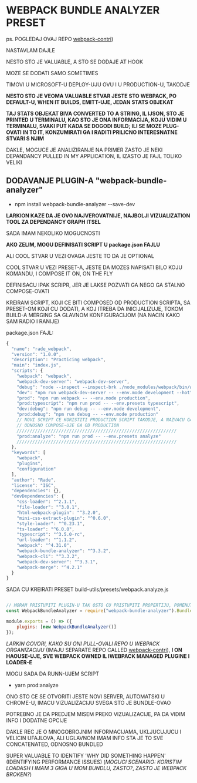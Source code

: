 # WEBPACK BUNDLE ANALYZER PRESET

ps. POGLEDAJ OVAJ REPO [webpack-contri](https://github.com/webpack-contrib))

NASTAVLAM DAJLE

NESTO STO JE VALUABLE, A STO SE DODAJE AT HOOK

MOZE SE DODATI SAMO SOMETIMES

TIMOVI U MICROSOFT-U DEPLOY-UJU OVU I U PRODUCTION-U, TAKODJE

**NESTO STO JE VEOMA VALUABLE STVAR JESTE STO WEBPACK, PO DEFAULT-U, WHEN IT BUILDS, EMITT-UJE, JEDAN STATS OBJEKAT**

**TAJ STATS OBJEKAT BIVA CONVERTED TO A STRING, IL IJSON, STO JE PRINTED U TERMINALU, KAO STO JE ONA INFORMACIJA, KOJU VIDIM U TERMINALU, SVAKI PUT KADA SE DOGODI BUILD; ILI SE MOZE PLUG-OVATI IN TO IT, KONZUMIRATI GA I RADITI PRILICNO INTERESNATNE STVARI S NJIM**

DAKLE, MOGUCE JE ANALIZIRANJE NA PRIMER ZASTO JE NEKI DEPANDANCY PULLED IN MY APPLICATION, IL IZASTO JE FAJL TOLIKO VELIKI

## DODAVANJE PLUGIN-A "webpack-bundle-analyzer"

- npm install webpack-bundle-analyzer --save-dev

**LARKION KAZE DA JE OVO NAJVEROVATNIJE, NAJBOLJI VIZUALIZATION TOOL ZA DEPENDANCY GRAPH ITSEL**

SADA IMAM NEKOLIKO MOGUCNOSTI

**AKO ZELIM, MOGU DEFINISATI SCRIPT U package.json FAJLU**

ALI COOL STVAR U VEZI OVAGA JESTE TO DA JE OPTIONAL

COOL STVAR U VEZI PRESET-A, JESTE DA MOZES NAPISATI BILO KOJU KOMANDU, I COMPOSE IT ON, ON THE FLY

DEFINISACU IPAK SCRIPR, JER JE LAKSE POZVATI GA NEGO GA STALNO COMPOSE-OVATI

KREIRAM SCRIPT, KOJI CE BITI COMPOSED OD PRODUCTION SCRIPTA, SA PRESET-OM KOJI CU DODATI, A KOJ ITREBA DA INICIJALIZUJE, TOKOM BUILD-A MERGING SA GLAVNOM KONFIGURACIJOM (NA NACIN KAKO SAM RADIO I RANIJE)

package.json FAJL:

```javascript
{
  "name": "rade_webpack",
  "version": "1.0.0",
  "description": "Practicing webpack",
  "main": "index.js",
  "scripts": {
    "webpack": "webpack",
    "webpack-dev-server": "webpack-dev-server",
    "debug": "node --inspect --inspect-brk ./node_modules/webpack/bin/webpack.js",
    "dev": "npm run webpack-dev-server -- --env.mode development --hot",
    "prod": "npm run webpack -- --env.mode production",
    "prod:typescript": "npm run prod -- --env.presets typescript",
    "dev:debug": "npm run debug -- --env.mode development",
    "prod:debug": "npm run debug -- --env.mode production"
    // NOVI SCRIPT CE KORISTITI PRODUCTION SCRIPT TAKODJE, A NAZVACU GA KAO prod:analyze
    // ODNOSNO COMPOSE-UJE GA OD PRODUCTION
    /////////////////////////////////////////////////////////////
    "prod:analyze": "npm run prod -- --env.presets analyze"
    /////////////////////////////////////////////////////////////
  },
  "keywords": [
    "webpack",
    "plugins",
    "configuration"
  ],
  "author": "Rade",
  "license": "ISC",
  "dependencies": {},
  "devDependencies": {
    "css-loader": "^2.1.1",
    "file-loader": "^3.0.1",
    "html-webpack-plugin": "^3.2.0",
    "mini-css-extract-plugin": "^0.6.0",
    "style-loader": "^0.23.1",
    "ts-loader": "^6.0.0",
    "typescript": "^3.5.0-rc",
    "url-loader": "^1.1.2",
    "webpack": "^4.31.0",
    "webpack-bundle-analyzer": "^3.3.2",
    "webpack-cli": "^3.3.2",
    "webpack-dev-server": "^3.3.1",
    "webpack-merge": "^4.2.1"
  }
}

```

SADA CU KREIRATI PRESET  build-utils/presets/webpack.analyze.js

```javascript

// MORAM PRISTUPITI PLUGIN-U TAK OSTO CU PRISTUPITI PROPERTIJU, POMENUTOG MODULA
const WebpackBundleAnalyzer = require("webpack-bundle-analyzer").BundleAnalyzerPlugin;

module.exports = () => ({
    plugins: [new WebpackBundleAnalyzer()]
});
```

*LARKIN GOVORI, KAKO SU ONI PULL-OVALI REPO U WEBPACK ORGANIZACIJU* (IMAJU SEPARATE REPO CALLED [webpack-contri](https://github.com/webpack-contrib)), **I ON HAOUSE-UJE, SVE WEBPACK OWNED IL IWEBPACK MANAGED PLUGINE I LOADER-E**

MOGU SADA DA RUNN-UJEM SCRIPT

- yarn prod:analyze

ONO STO CE SE OTVORITI JESTE NOVI SERVER, AUTOMATSKI U CHROME-U, IMACU VIZUALIZACIJU SVEGA STO JE BUNDLE-OVAO

POTREBNO JE DA PREDJEM MISEM PREKO VIZUALIZACIJE, PA DA VIDIM INFO I DODATNE OPCIJE

DAKLE REC JE O MNOGOBROJNIM INFORMACIJAMA, UKLJUCUJUCU I VELICIN UFAJLOVA, ALI UGLAVNOM IMAM INFO STA JE TO SVE CONCATENATED, ODNOSNO BUNDLED

SUPER VALUABLE TO IDENTIFY 'WHY DID SOMETHING HAPPEN' (IDENTIFYING PERFORMANCE ISSUES) (*MOGUCI SCENARIO: KORISTIM LOADASH I IMAM 3 GIGA U MOM BUNDLU, ZASTO?*, *ZASTO JE WEBPACK BROKEN?*)

